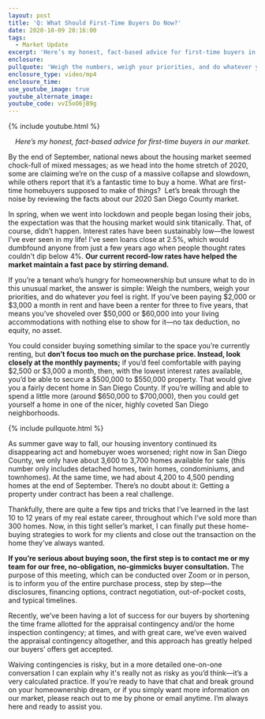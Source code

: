 ```yaml
---
layout: post
title: 'Q: What Should First-Time Buyers Do Now?'
date: 2020-10-09 20:16:00
tags:
  - Market Update
excerpt: 'Here’s my honest, fact-based advice for first-time buyers in our market.'
enclosure:
pullquote: 'Weigh the numbers, weigh your priorities, and do whatever you feel is right.'
enclosure_type: video/mp4
enclosure_time:
use_youtube_image: true
youtube_alternate_image:
youtube_code: vvI5oO6jB9g
---
```


{% include youtube.html %}

<p style="text-align: center;"><em>Here’s my honest, fact-based advice for first-time buyers in our market.</em></p>

By the end of September, national news about the housing market seemed chock-full of mixed messages; as we head into the home stretch of 2020, some are claiming we’re on the cusp of a massive collapse and slowdown, while others report that it’s a fantastic time to buy a home. What are first-time homebuyers supposed to make of things?&nbsp; Let’s break through the noise by reviewing the facts about our 2020 San Diego County market.&nbsp;

In spring, when we went into lockdown and people began losing their jobs, the expectation was that the housing market would sink titanically. That, of course, didn’t happen. Interest rates have been sustainably low—the lowest I’ve ever seen in my life\! I’ve seen loans close at 2.5%, which would dumbfound anyone from just a few years ago when people thought rates couldn't dip below 4%. **Our current record-low rates have helped the market maintain a fast pace by stirring demand.&nbsp;**

If you’re a tenant who’s hungry for homeownership but unsure what to do in this unusual market, the answer is simple: Weigh the numbers, weigh your priorities, and do whatever *you* feel is right. If you’ve been paying $2,000 or $3,000 a month in rent and have been a renter for three to five years, that means you’ve shoveled over $50,000 or $60,000 into your living accommodations with nothing else to show for it—no tax deduction, no equity, no asset.&nbsp;

You could consider buying something similar to the space you’re currently renting, but **don’t focus too much on the purchase price. Instead, look closely at the monthly payments;** if you’d feel comfortable with paying&nbsp; $2,500 or $3,000 a month, then, with the lowest interest rates available, you’d be able to secure a $500,000 to $550,000 property. That would give you a fairly decent home in San Diego County. If you’re willing and able to spend a little more (around $650,000 to $700,000), then you could get yourself a home in one of the nicer, highly coveted San Diego neighborhoods.&nbsp;

{% include pullquote.html %}

As summer gave way to fall, our housing inventory continued its disappearing act and homebuyer woes worsened; right now in San Diego County, we only have about 3,600 to 3,700 homes available for sale (this number only includes detached homes, twin homes, condominiums, and townhomes). At the same time, we had about 4,200 to 4,500 pending homes at the end of September. There’s no doubt about it: Getting a property under contract has been a real challenge.&nbsp;

Thankfully, there are quite a few tips and tricks that I’ve learned in the last 10 to 12 years of my real estate career, throughout which I’ve sold more than 300 homes. Now, in this tight seller’s market, I can finally put these home-buying strategies to work for my clients and close out the transaction on the home they’ve always wanted.&nbsp;

**If you’re serious about buying soon, the first step is to contact me or my team for our free, no-obligation, no-gimmicks buyer consultation.** The purpose of this meeting, which can be conducted over Zoom or in person, is to inform you of the entire purchase process, step by step—the disclosures, financing options, contract negotiation, out-of-pocket costs, and typical timelines.&nbsp;

Recently, we’ve been having a lot of success for our buyers by shortening the time frame allotted for the appraisal contingency and/or the home inspection contingency; at times, and with great care, we’ve even waived the appraisal contingency altogether, and this approach has greatly helped our buyers’ offers get accepted.&nbsp;

Waiving contingencies is risky, but in a more detailed one-on-one conversation I can explain why it's really not as risky as you’d think—it’s a very calculated practice. If you’re ready to have that chat and break ground on your homeownership dream, or if you simply want more information on our market, please reach out to me by phone or email anytime. I’m always here and ready to assist you.

&nbsp;